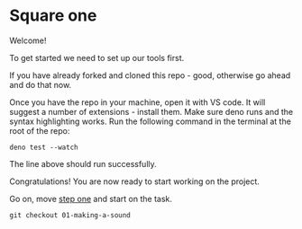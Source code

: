 # Square one

Welcome!

To get started we need to set up our tools first.

If you have already forked and cloned this repo - good, otherwise go ahead and do that now.

Once you have the repo in your machine, open it with VS code. It will suggest a number of extensions - install them. Make sure deno runs and the syntax highlighting works. Run the following command in the terminal at the root of the repo:

    deno test --watch

The line above should run successfully.

Congratulations! You are now ready to start working on the project.

Go on, move [step one] and start on the task.

    git checkout 01-making-a-sound

[step one]: ./01-making-a-sound.md
